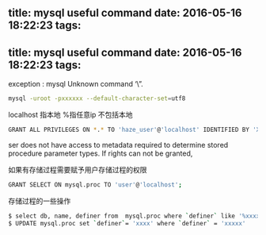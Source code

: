 title: mysql useful command
date: 2016-05-16 18:22:23
tags:
---
title: mysql useful command
date: 2016-05-16 18:22:23
tags:
---

exception : mysql Unknown command ‘\”.
```bash
mysql -uroot -pxxxxxx --default-character-set=utf8

```
localhost 指本地
%指任意ip 不包括本地

```bash
GRANT ALL PRIVILEGES ON *.* TO 'haze_user'@'localhost' IDENTIFIED BY 'XXXX' WITH GRANT OPTION;

```

ser does not have access to metadata required to determine stored procedure parameter types. If rights can not be granted,

如果有存储过程需要赋予用户存储过程的权限
```bash
GRANT SELECT ON mysql.proc TO 'user'@'localhost';  

```
存储过程的一些操作
```bash
$ select db, name, definer from  mysql.proc where `definer` like '%xxxx%';
$ UPDATE mysql.proc set `definer`= 'xxxx' where `definer` = 'xxxxx'
 
```

